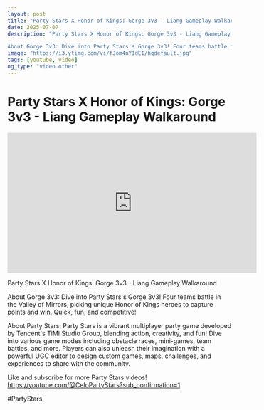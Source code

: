 ```yaml
---
layout: post
title: "Party Stars X Honor of Kings: Gorge 3v3 - Liang Gameplay Walkaround"
date: 2025-07-07
description: "Party Stars X Honor of Kings: Gorge 3v3 - Liang Gameplay Walkaround

About Gorge 3v3: Dive into Party Stars's Gorge 3v3! Four teams battle in the Valley..."
image: "https://i3.ytimg.com/vi/fJom4nYIdEI/hqdefault.jpg"
tags: [youtube, video]
og_type: "video.other"
---
```


<script type="application/ld+json">
{
  "@context": "http://schema.org",
  "@type": "VideoObject",
  "name": "Party Stars X Honor of Kings: Gorge 3v3 - Liang Gameplay Walkaround",
  "description": "Party Stars X Honor of Kings: Gorge 3v3 - Liang Gameplay Walkaround\n\nAbout Gorge 3v3: Dive into Party Stars's Gorge 3v3! Four teams battle in the Valley of Mirrors, picking unique Honor of Kings heroes to capture points and win. Quick, fun, and competitive!\n\nAbout Party Stars: Party Stars is a vibrant multiplayer party game developed by Tencent's TiMi Studio Group, blending action, creativity, and fun! Dive into various game modes including obstacle races, mini-games, team battles, and more. Players can also unleash their imagination with a powerful UGC editor to design custom games, maps, challenges, and experiences to share with the community.\n\nLike and subscribe for more Party Stars videos! https://youtube.com/@CeloPartyStars?sub_confirmation=1\n\n#PartyStars",
  "thumbnailUrl": "https://i3.ytimg.com/vi/fJom4nYIdEI/hqdefault.jpg",
  "uploadDate": "2025-07-07T09:16:46",
  "embedUrl": "https://www.youtube.com/embed/fJom4nYIdEI",
  "publisher": {
    "@type": "Person",
    "name": "Celo Zaga"
  },
  "mainEntityOfPage": {
    "@type": "WebPage",
    "@id": "https://celozaga.github.io/2025/07/07/party-stars-x-honor-of-kings:-gorge-3v3---liang-gameplay-walkaround-fJom4nYIdEI.html"
  },
  "duration": "PT0M0S"
}
</script>

<script type="application/ld+json">
{
  "@context": "http://schema.org",
  "@type": "BlogPosting",
  "headline": "Party Stars X Honor of Kings: Gorge 3v3 - Liang Gameplay Walkaround",
  "image": "https://i3.ytimg.com/vi/fJom4nYIdEI/hqdefault.jpg",
  "publisher": {
    "@type": "Person",
    "name": "Celo Zaga"
  },
  "url": "https://celozaga.github.io/2025/07/07/party-stars-x-honor-of-kings:-gorge-3v3---liang-gameplay-walkaround-fJom4nYIdEI.html",
  "datePublished": "2025-07-07T09:16:46",
  "dateCreated": "2025-07-07T09:16:46",
  "dateModified": "2025-07-07T09:16:46",
  "description": "Party Stars X Honor of Kings: Gorge 3v3 - Liang Gameplay Walkaround\n\nAbout Gorge 3v3: Dive into Party Stars's Gorge 3v3! Four teams battle in the Valley...",
  "author": {
    "@type": "Person",
    "name": "Celo Zaga"
  },
  "mainEntityOfPage": {
    "@type": "WebPage",
    "@id": "https://celozaga.github.io/2025/07/07/party-stars-x-honor-of-kings:-gorge-3v3---liang-gameplay-walkaround-fJom4nYIdEI.html"
  }
}
</script>

<h1 class="youtube-post-title">Party Stars X Honor of Kings: Gorge 3v3 - Liang Gameplay Walkaround</h1>

<iframe width="560" height="315" src="https://www.youtube.com/embed/fJom4nYIdEI" class="youtube-post-embed" frameborder="0" allowfullscreen></iframe>

<p class="youtube-post-description">Party Stars X Honor of Kings: Gorge 3v3 - Liang Gameplay Walkaround

About Gorge 3v3: Dive into Party Stars's Gorge 3v3! Four teams battle in the Valley of Mirrors, picking unique Honor of Kings heroes to capture points and win. Quick, fun, and competitive!

About Party Stars: Party Stars is a vibrant multiplayer party game developed by Tencent's TiMi Studio Group, blending action, creativity, and fun! Dive into various game modes including obstacle races, mini-games, team battles, and more. Players can also unleash their imagination with a powerful UGC editor to design custom games, maps, challenges, and experiences to share with the community.

Like and subscribe for more Party Stars videos! https://youtube.com/@CeloPartyStars?sub_confirmation=1

#PartyStars</p>

